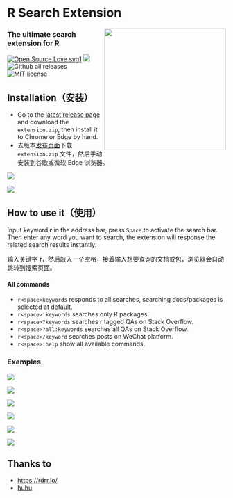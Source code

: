 # R Search Extension

<img align="right" width="280" src="R_logo.svg">

### The ultimate search extension for R

[![Open Source Love svg1](https://badges.frapsoft.com/os/v1/open-source.svg?v=103)](https://github.com/ellerbrock/open-source-badges/)
![](https://img.shields.io/github/repo-size/shixiangwang/r-search-extension)
![Github all releases](https://img.shields.io/github/downloads/ShixiangWang/r-search-extension/total.svg)
[![MIT license](https://img.shields.io/badge/License-MIT-blue.svg)](https://raw.githubusercontent.com/ShixiangWang/sync-deploy/master/LICENSE)

## Installation（安装）

- Go to the [latest release page](https://github.com/ShixiangWang/r-search-extension/releases) and download the `extension.zip`, then install it to Chrome or Edge by hand.
- 去版本[发布页面](https://github.com/ShixiangWang/r-search-extension/releases)下载 `extension.zip` 文件，然后手动安装到谷歌或微软 Edge 浏览器。

![](https://gitee.com/ShixiangWang/ImageCollection/raw/master/png/20200908234352.png)

![](https://gitee.com/ShixiangWang/ImageCollection/raw/master/png/20200908234455.png)

## How to use it（使用）

Input keyword **r** in the address bar, press `Space` to activate the search bar. Then enter any word you want to search, the extension will response the related search results instantly. 

输入关键字 **r**，然后敲入一个空格，接着输入想要查询的文档或包，浏览器会自动跳转到搜索页面。

#### All commands

- `r<space>keywords` responds to all searches, searching docs/packages is selected at default.
- `r<space>!keywords` searches only R packages.
- `r<space>?keywords` searches r tagged QAs on Stack Overflow.
- `r<space>?all:keywords` searches all QAs on Stack Overflow.
- `r<space>/keyword` searches posts on WeChat platform.
- `r<space>:help` show all available commands.

### Examples

![](https://gitee.com/ShixiangWang/ImageCollection/raw/master/png/20200909123420.png)

![](https://gitee.com/ShixiangWang/ImageCollection/raw/master/png/20200908234841.png)

![](https://gitee.com/ShixiangWang/ImageCollection/raw/master/png/20200908234652.png)

![](https://gitee.com/ShixiangWang/ImageCollection/raw/master/png/20200908234946.png)

![](https://gitee.com/ShixiangWang/ImageCollection/raw/master/png/20200909123528.png)

![](https://gitee.com/ShixiangWang/ImageCollection/raw/master/png/20200909123628.png)



## Thanks to

- https://rdrr.io/
- [huhu](https://github.com/huhu/search-extension-core)

